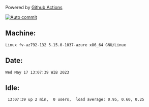 Powered by [Github Actions](https://github.com/features/actions)

[![Auto commit](https://github.com/hiage/workstation/workflows/Auto%20commit/badge.svg)](https://github.com/hiage/workstation/actions?query=workflow%3A%22Auto+commit%22)

## Machine:
```
Linux fv-az792-132 5.15.0-1037-azure x86_64 GNU/Linux
```
## Date:
```
Wed May 17 13:07:39 WIB 2023
```
## Idle:
```
 13:07:39 up 2 min,  0 users,  load average: 0.95, 0.60, 0.25
```
